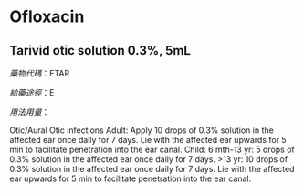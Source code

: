 # Ofloxacin

## Tarivid otic solution 0.3%, 5mL

*藥物代碼*：ETAR

*給藥途徑*：E

*用法用量*：

Otic/Aural
Otic infections
Adult: Apply 10 drops of 0.3% solution in the affected ear once daily for 7 days. Lie with the affected ear upwards for 5 min to facilitate penetration into the ear canal.
Child: 6 mth-13 yr: 5 drops of 0.3% solution in the affected ear once daily for 7 days. >13 yr: 10 drops of 0.3% solution in the affected ear once daily for 7 days. Lie with the affected ear upwards for 5 min to facilitate penetration into the ear canal.

